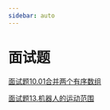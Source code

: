 ```yaml
---
sidebar: auto
---
```


# 面试题

[面试题10.01合并两个有序数组](./面试题10.01合并两个有序数组.md)

[面试题13.机器人的运动范围](./面试题13.机器人的运动范围.md)